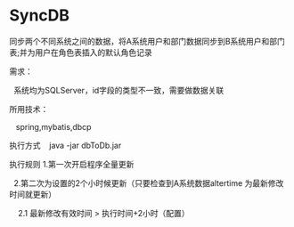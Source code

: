 # SyncDB
同步两个不同系统之间的数据，将A系统用户和部门数据同步到B系统用户和部门表;并为用户在角色表插入的默认角色记录

需求：

    系统均为SQLServer，id字段的类型不一致，需要做数据关联
    
所用技术：

    spring,mybatis,dbcp
    
 执行方式
    java -jar dbToDb.jar
    
 执行规则
    1.第一次开启程序全量更新
    
    2.第二次为设置的2个小时候更新（只要检查到A系统数据altertime 为最新修改时间就更新）
    
      2.1 最新修改有效时间 > 执行时间+2小时（配置）
